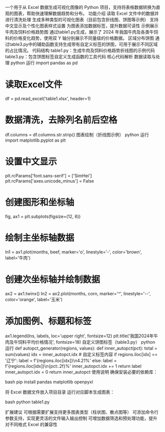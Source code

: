 一个用于从 Excel 数据生成可视化图像的 Python 项目，支持将表格数据转换为直观的图表，帮助快速理解数据趋势和分布。
功能介绍
读取 Excel 文件中的数据并进行清洗处理
生成多种类型的可视化图表（目前包含折线图、饼图等示例）
支持中文显示及个性化图表样式设置
为图表添加数据标签，提升数据可读性
示例展示
牛肉及饲料价格趋势图
通过table1.py生成，展示了 2024 年我国牛肉及各类牛饲料的价格变化趋势，使用双 Y 轴分别展示不同量级的价格数据。
区域分布饼图
通过table3.py中的辅助函数支持生成带有自定义标签的饼图，可用于展示不同区域的占比情况。
代码结构
table1.py：生成牛肉及饲料价格趋势折线图的示例代码
table3.py：包含饼图标签自定义生成函数的工具代码
核心代码解析
数据读取与处理
python
运行
import pandas as pd

# 读取Excel文件
df = pd.read_excel('table1.xlsx', header=1)
# 数据清洗，去除列名前后空格
df.columns = df.columns.str.strip()
图表绘制（折线图示例）
python
运行
import matplotlib.pyplot as plt

# 设置中文显示
plt.rcParams['font.sans-serif'] = ['SimHei']
plt.rcParams['axes.unicode_minus'] = False

# 创建图形和坐标轴
fig, ax1 = plt.subplots(figsize=(12, 6))

# 绘制主坐标轴数据
ln1 = ax1.plot(months, beef, marker='o', linestyle='-', color='brown', label='牛肉')

# 创建次坐标轴并绘制数据
ax2 = ax1.twinx()
ln2 = ax2.plot(months, corn, marker='^', linestyle='--', color='orange', label='玉米')

# 添加图例、标题和标签
ax1.legend(lns, labels, loc='upper right', fontsize=12)
plt.title('我国2024年牛肉及牛饲料平均价格情况', fontsize=18)
自定义饼图标签（table3.py）
python
运行
def autopct_generator(regions, values):
    def inner_autopct(pct):
        total = sum(values)
        idx = inner_autopct.idx
        # 自定义标签内容
        if regions.iloc[idx] == '辽宁':
            label = f'{regions.iloc[idx]}\n4.21%'
        else:
            label = f'{regions.iloc[idx]}\n{pct:.2f}%'
        inner_autopct.idx += 1
        return label
    inner_autopct.idx = 0
    return inner_autopct
使用说明
确保安装必要的依赖库：

bash
pip install pandas matplotlib openpyxl

将 Excel 数据文件放入项目目录
运行对应脚本生成图表：

bash
python table1.py

扩展建议
可根据需要扩展支持更多图表类型（柱状图、散点图等）
可添加命令行参数支持，实现更灵活的文件输入输出控制
可增加数据筛选和预处理功能，提升对不同格式 Excel 的兼容性
